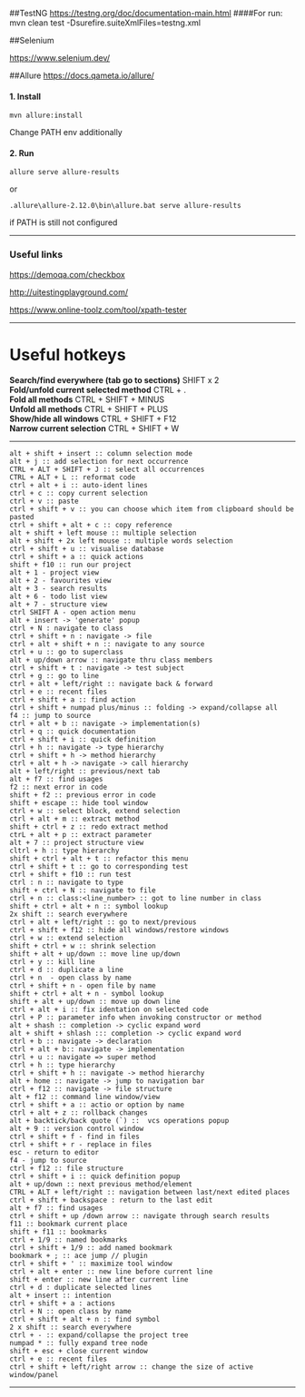##TestNG
https://testng.org/doc/documentation-main.html
####For run:
    mvn clean test -Dsurefire.suiteXmlFiles=testng.xml

##Selenium 

https://www.selenium.dev/

##Allure
https://docs.qameta.io/allure/
#### 1. Install
    mvn allure:install
Change PATH env additionally
#### 2. Run
    allure serve allure-results

or

    .allure\allure-2.12.0\bin\allure.bat serve allure-results

if PATH is still not configured 

----

### Useful links

https://demoqa.com/checkbox

http://uitestingplayground.com/

https://www.online-toolz.com/tool/xpath-tester

----

# Useful hotkeys

**Search/find everywhere (tab go to sections)** SHIFT x 2  
**Fold/unfold current selected method** CTRL + .  
**Fold all methods** CTRL + SHIFT +  MINUS  
**Unfold all methods** CTRL + SHIFT + PLUS  
**Show/hide all windows** CTRL + SHIFT + F12  
**Narrow current selection** CTRL + SHIFT + W

----

    alt + shift + insert :: column selection mode  
    alt + j :: add selection for next occurrence  
    CTRL + ALT + SHIFT + J :: select all occurrences  
    CTRL + ALT + L :: reformat code  
    ctrl + alt + i :: auto-ident lines  
    ctrl + c :: copy current selection  
    ctrl + v :: paste  
    ctrl + shift + v :: you can choose which item from clipboard should be pasted  
    ctrl + shift + alt + c :: copy reference  
    alt + shift + left mouse :: multiple selection  
    alt + shift + 2x left mouse :: multiple words selection  
    ctrl + shift + u :: visualise database  
    ctrl + shift + a :: quick actions  
    shift + f10 :: run our project  
    alt + 1 - project view
    alt + 2 - favourites view
    alt + 3 - search results
    alt + 6 - todo list view  
    alt + 7 - structure view  
    ctrl SHIFT A - open action menu  
    alt + insert -> 'generate' popup   
    ctrl + N : navigate to class  
    ctrl + shift + n : navigate -> file  
    ctrl + alt + shift + n :: navigate to any source  
    ctrl + u :: go to superclass  
    alt + up/down arrow :: navigate thru class members  
    ctrl + shift + t : navigate -> test subject  
    ctrl + g :: go to line  
    ctrl + alt + left/right :: navigate back & forward  
    ctrl + e :: recent files  
    ctrl + shift + a :: find action  
    ctrl + shift + numpad plus/minus :: folding -> expand/collapse all  
    f4 :: jump to source  
    ctrl + alt + b :: navigate -> implementation(s)  
    ctrl + q :: quick documentation  
    ctrl + shift + i :: quick definition  
    ctrl + h :: navigate -> type hierarchy  
    ctrl + shift + h -> method hierarchy  
    ctrl + alt + h -> navigate -> call hierarchy  
    alt + left/right :: previous/next tab  
    alt + f7 :: find usages  
    f2 :: next error in code  
    shift + f2 :: previous error in code  
    shift + escape :: hide tool window  
    ctrl + w :: select block, extend selection  
    ctrl + alt + m :: extract method  
    shift + ctrl + z :: redo extract method  
    ctrL + alt + p :: extract parameter  
    alt + 7 :: project structure view  
    cltrl + h :: type hierarchy  
    shift + ctrl + alt + t :: refactor this menu   
    ctrl + shift + t :: go to corresponding test  
    ctrl + shift + f10 :: run test   
    ctrl : n :: navigate to type  
    shift + ctrl + N :: navigate to file  
    ctrl + n :: class:<line_number> :: got to line number in class  
    shift + ctrl + alt + n :: symbol lookup  
    2x shift :: search everywhere  
    ctrl + alt + left/right :: go to next/previous   
    ctrl + shift + f12 :: hide all windows/restore windows  
    ctrl + w :: extend selection  
    shift + ctrl + w :: shrink selection  
    shift + alt + up/down :: move line up/down  
    ctrl + y :: kill line  
    ctrl + d :: duplicate a line  
    ctrl + n  - open class by name
    ctrl + shift + n - open file by name
    shift + ctrl + alt + n - symbol lookup
    shift + alt + up/down :: move up down line
    ctrl + alt + i :: fix identation on selected code
    ctrl + P :: parameter info when invoking constructor or method
    alt + shash :: completion -> cyclic expand word
    alt + shift + shlash ::: completion -> cyclic expand word
    ctrl + b :: navigate -> declaration 
    ctrl + alt + b:: navigate -> implementation
    ctrl + u :: navigate => super method
    ctrl + h :: type hierarchy
    ctrl + shift + h :: navigate -> method hierarchy
    alt + home :: navigate -> jump to navigation bar
    ctrl + f12 :: navigate -> file structure
    alt + f12 :: command line window/view
    ctrl + shift + a :: actio or option by name
    ctrl + alt + z :: rollback changes
    alt + backtick/back quote (`) ::  vcs operations popup
    alt + 9 :: version control window
    ctrl + shift + f - find in files
    ctrl + shift + r - replace in files
    esc - return to editor
    f4 - jump to source
    ctrl + f12 :: file structure
    ctrl + shift + i :: quick definition popup
    alt + up/down :: next previous method/element
    CTRL + ALT + left/right :: navigation between last/next edited places
    ctrl + shift + backspace : return to the last edit
    alt + f7 :: find usages
    ctrl + shift + up /down arrow :: navigate through search results
    f11 :: bookmark current place
    shift + f11 :: bookmarks
    ctrl + 1/9 :: named bookmarks
    ctrl + shift + 1/9 :: add named bookmark
    bookmark + ; :: ace jump // plugin
    ctrl + shift + ' :: maximize tool window
    ctrl + alt + enter :: new line before current line
    shift + enter :: new line after current line
    ctrl + d : duplicate selected lines
    alt + insert :: intention
    ctrl + shift + a : actions
    ctrl + N :: open class by name
    ctrl + shift + alt + n :: find symbol
    2 x shift :: search everywhere 
    ctrl + - :: expand/collapse the project tree
    numpad * :: fully expand tree node
    shift + esc + close current window
    ctrl + e :: recent files
    ctrl + shift + left/right arrow :: change the size of active window/panel

----
